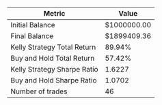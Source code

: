 | Metric | Value |
| --- | --- |
| Initial Balance | $1000000.00 |
| Final Balance | $1899409.36 |
| Kelly Strategy Total Return | 89.94% |
| Buy and Hold Total Return | 57.42% |
| Kelly Strategy Sharpe Ratio | 1.6227 |
| Buy and Hold Sharpe Ratio | 1.0702 |
| Number of trades | 46 |

